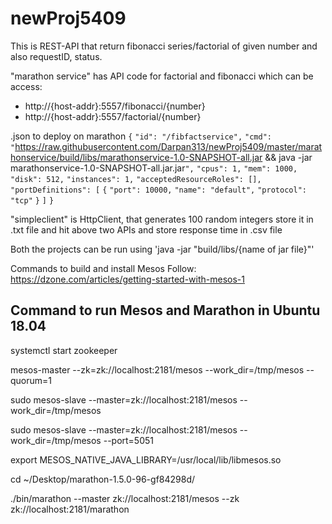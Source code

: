 # newProj5409

This is REST-API that return fibonacci series/factorial of given number and also requestID, status.

"marathon service" has API code for factorial and fibonacci which can be access:
* http://{host-addr}:5557/fibonacci/{number}
* http://{host-addr}:5557/factorial/{number}

.json to deploy on marathon
`{`
    `"id": "/fibfactservice",`
    `"cmd": "`https://raw.githubusercontent.com/Darpan313/newProj5409/master/marathonservice/build/libs/marathonservice-1.0-SNAPSHOT-all.jar && java -jar marathonservice-1.0-SNAPSHOT-all.jar.jar`",`
    `"cpus": 1,`
    `"mem": 1000,`
    `"disk": 512,`
    `"instances": 1,`
    `"acceptedResourceRoles": [],`
    `"portDefinitions": [`
     `{`
        `"port": 10000,`
        `"name": "default",`
        `"protocol": "tcp"`
      `}`
    `]`
 `}`

"simpleclient" is HttpClient, that generates 100 random integers store it in .txt file and hit above two APIs and store response time in .csv file

Both the projects can be run using 'java -jar "build/libs/{name of jar file}"'

Commands to build and install Mesos
Follow: https://dzone.com/articles/getting-started-with-mesos-1

## Command to run Mesos and Marathon in Ubuntu 18.04

systemctl start zookeeper

mesos-master --zk=zk://localhost:2181/mesos --work_dir=/tmp/mesos --quorum=1

sudo mesos-slave --master=zk://localhost:2181/mesos --work_dir=/tmp/mesos

sudo mesos-slave --master=zk://localhost:2181/mesos --work_dir=/tmp/mesos --port=5051

export MESOS_NATIVE_JAVA_LIBRARY=/usr/local/lib/libmesos.so

cd ~/Desktop/marathon-1.5.0-96-gf84298d/

./bin/marathon --master zk://localhost:2181/mesos --zk zk://localhost:2181/marathon


